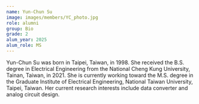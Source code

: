 ```yaml
---
name: Yun-Chun Su
image: images/members/YC_photo.jpg
role: alumni
group: Bio
grade: 2
alum_year: 2025
alum_role: MS
---
```


Yun-Chun Su was born in Taipei, Taiwan, in 1998. She received the B.S. degree in Electrical Engineering from the National Cheng Kung University, Tainan, Taiwan, in 2021. She is currently working toward the M.S. degree in the Graduate Institute of Electrical Engineering, National Taiwan University, Taipei, Taiwan. Her current research interests include data converter and analog circuit design.
